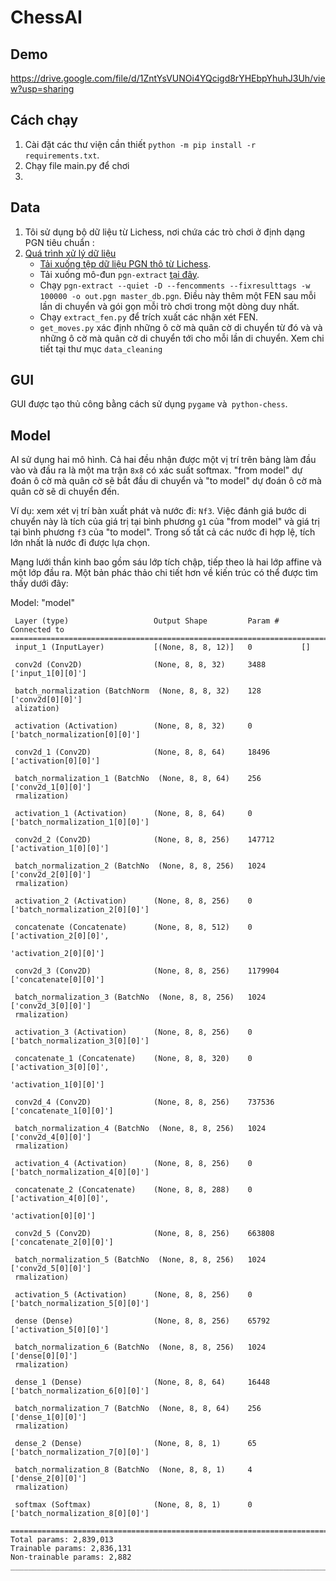 # ChessAI
## Demo
https://drive.google.com/file/d/1ZntYsVUNOi4YQcigd8rYHEbpYhuhJ3Uh/view?usp=sharing
## Cách chạy
1. Cài đặt các thư viện cần thiết `python -m pip install -r requirements.txt`.
2. Chạy file main.py để chơi
3. 
## Data 
1. Tôi sử dụng bộ dữ liệu từ Lichess, nơi chứa các trò chơi ở định dạng PGN tiêu chuẩn :<a href="https://database.lichess.org">
2. Quá trình xử lý dữ liệu
   - Tải xuống tệp dữ liệu PGN thô từ <a href="https://database.lichess.org">Lichess</a>.
   - Tải xuống mô-đun `pgn-extract` <a href="https://www.cs.kent.ac.uk/people/staff/djb/pgn-extract/">tại đây</a>.
   - Chạy `pgn-extract --quiet -D --fencomments --fixresulttags -w 100000 -o out.pgn master_db.pgn`. Điều này thêm một FEN sau mỗi lần di chuyển và gói gọn mỗi trò chơi trong một dòng duy nhất.
   - Chạy `extract_fen.py` để trích xuất các nhận xét FEN.
   - `get_moves.py` xác định những ô cờ mà quân cờ di chuyển từ đó và và những ô cờ mà quân cờ di chuyển tới cho mỗi lần di chuyển.
  Xem chi tiết tại thư mục `data_cleaning`

## GUI
GUI được tạo thủ công bằng cách sử dụng `pygame` và` python-chess`.

## Model
AI sử dụng hai mô hình. Cả hai đều nhận được một vị trí trên bảng làm đầu vào và đầu ra là một ma trận `8x8` có xác suất softmax. "from model" dự đoán ô cờ mà quân cờ sẽ bắt đầu di chuyển và "to model" dự đoán ô cờ mà quân cờ sẽ di chuyển đến.

Ví dụ: xem xét vị trí bàn xuất phát và nước đi: `Nf3`. Việc đánh giá bước di chuyển này là tích của giá trị tại bình phương `g1` của "from model" và giá trị tại bình phương `f3` của "to model".
Trong số tất cả các nước đi hợp lệ, tích lớn nhất là nước đi được lựa chọn.

Mạng lưới thần kinh bao gồm sáu lớp tích chập, tiếp theo là hai lớp affine và một lớp đầu ra. Một bản phác thảo chi tiết hơn về kiến trúc có thể được tìm thấy dưới đây:

Model: "model"
```__________________________________________________________________________________________________
 Layer (type)                   Output Shape         Param #     Connected to                     
==================================================================================================
 input_1 (InputLayer)           [(None, 8, 8, 12)]   0           []                               
                                                                                                  
 conv2d (Conv2D)                (None, 8, 8, 32)     3488        ['input_1[0][0]']                
                                                                                                  
 batch_normalization (BatchNorm  (None, 8, 8, 32)    128         ['conv2d[0][0]']                 
 alization)                                                                                       
                                                                                                  
 activation (Activation)        (None, 8, 8, 32)     0           ['batch_normalization[0][0]']    
                                                                                                  
 conv2d_1 (Conv2D)              (None, 8, 8, 64)     18496       ['activation[0][0]']             
                                                                                                  
 batch_normalization_1 (BatchNo  (None, 8, 8, 64)    256         ['conv2d_1[0][0]']               
 rmalization)                                                                                     
                                                                                                  
 activation_1 (Activation)      (None, 8, 8, 64)     0           ['batch_normalization_1[0][0]']  
                                                                                                  
 conv2d_2 (Conv2D)              (None, 8, 8, 256)    147712      ['activation_1[0][0]']           
                                                                                                  
 batch_normalization_2 (BatchNo  (None, 8, 8, 256)   1024        ['conv2d_2[0][0]']               
 rmalization)                                                                                     
                                                                                                  
 activation_2 (Activation)      (None, 8, 8, 256)    0           ['batch_normalization_2[0][0]']  
                                                                                                  
 concatenate (Concatenate)      (None, 8, 8, 512)    0           ['activation_2[0][0]',           
                                                                  'activation_2[0][0]']           
                                                                                                  
 conv2d_3 (Conv2D)              (None, 8, 8, 256)    1179904     ['concatenate[0][0]']            
                                                                                                  
 batch_normalization_3 (BatchNo  (None, 8, 8, 256)   1024        ['conv2d_3[0][0]']               
 rmalization)                                                                                     
                                                                                                  
 activation_3 (Activation)      (None, 8, 8, 256)    0           ['batch_normalization_3[0][0]']  
                                                                                                  
 concatenate_1 (Concatenate)    (None, 8, 8, 320)    0           ['activation_3[0][0]',           
                                                                  'activation_1[0][0]']           
                                                                                                  
 conv2d_4 (Conv2D)              (None, 8, 8, 256)    737536      ['concatenate_1[0][0]']          
                                                                                                  
 batch_normalization_4 (BatchNo  (None, 8, 8, 256)   1024        ['conv2d_4[0][0]']               
 rmalization)                                                                                     
                                                                                                  
 activation_4 (Activation)      (None, 8, 8, 256)    0           ['batch_normalization_4[0][0]']  
                                                                                                  
 concatenate_2 (Concatenate)    (None, 8, 8, 288)    0           ['activation_4[0][0]',           
                                                                  'activation[0][0]']             
                                                                                                  
 conv2d_5 (Conv2D)              (None, 8, 8, 256)    663808      ['concatenate_2[0][0]']          
                                                                                                  
 batch_normalization_5 (BatchNo  (None, 8, 8, 256)   1024        ['conv2d_5[0][0]']               
 rmalization)                                                                                     
                                                                                                  
 activation_5 (Activation)      (None, 8, 8, 256)    0           ['batch_normalization_5[0][0]']  
                                                                                                  
 dense (Dense)                  (None, 8, 8, 256)    65792       ['activation_5[0][0]']           
                                                                                                  
 batch_normalization_6 (BatchNo  (None, 8, 8, 256)   1024        ['dense[0][0]']                  
 rmalization)                                                                                     
                                                                                                  
 dense_1 (Dense)                (None, 8, 8, 64)     16448       ['batch_normalization_6[0][0]']  
                                                                                                  
 batch_normalization_7 (BatchNo  (None, 8, 8, 64)    256         ['dense_1[0][0]']                
 rmalization)                                                                                     
                                                                                                  
 dense_2 (Dense)                (None, 8, 8, 1)      65          ['batch_normalization_7[0][0]']  
                                                                                                  
 batch_normalization_8 (BatchNo  (None, 8, 8, 1)     4           ['dense_2[0][0]']                
 rmalization)                                                                                     
                                                                                                  
 softmax (Softmax)              (None, 8, 8, 1)      0           ['batch_normalization_8[0][0]']  
                                                                                                  
==================================================================================================
Total params: 2,839,013
Trainable params: 2,836,131
Non-trainable params: 2,882
__________________________________________________________________________________________________
```
